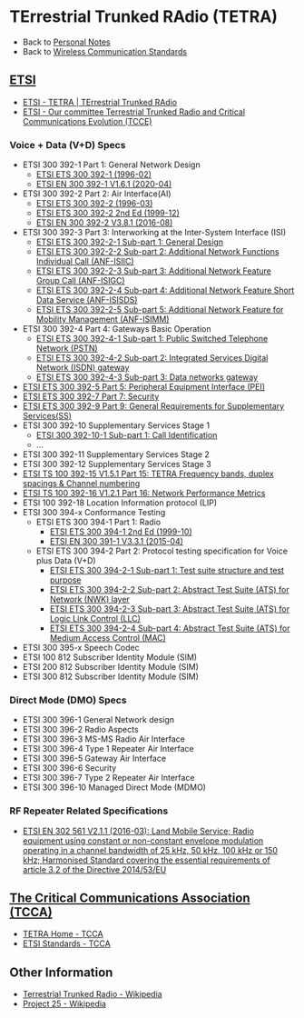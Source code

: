 # TErrestrial Trunked RAdio (TETRA)

- Back to [Personal Notes](../README.md)
- Back to [Wireless Communication Standards](README.md)

## [ETSI](https://www.etsi.org/)

- [ETSI - TETRA | TErrestrial Trunked RAdio](https://www.etsi.org/technologies/tetra)
- [ETSI - Our committee Terrestrial Trunked Radio and Critical Communications Evolution (TCCE)](https://www.etsi.org/committee/1416-tcce)

### Voice + Data (V+D) Specs

- ETSI 300 392-1 Part 1: General Network Design
  - [ETSI ETS 300 392-1 (1996-02)](https://www.etsi.org/deliver/etsi_i_ets/300300_300399/30039201/01_60/ets_30039201e01p.pdf)
  - [ETSI EN 300 392-1 V1.6.1 (2020-04)](https://www.etsi.org/deliver/etsi_en/300300_300399/30039201/01.06.01_60/en_30039201v010601p.pdf)
- ETSI 300 392-2 Part 2: Air Interface(AI)
  - [ETSI ETS 300 392-2 (1996-03)](https://www.etsi.org/deliver/etsi_i_ets/300300_300399/30039202/01_60/ets_30039202e01p.pdf)
  - [ETSI ETS 300 392-2 2nd Ed (1999-12)](https://www.etsi.org/deliver/etsi_i_ets/300300_300399/30039202/02_20_200015/ets_30039202e02c.pdf)
  - [ETSI EN 300 392-2 V3.8.1 (2016-08)](https://www.etsi.org/deliver/etsi_en/300300_300399/30039202/03.08.01_60/en_30039202v030801p.pdf)
- ETSI 300 392-3 Part 3: Interworking at the Inter-System Interface (ISI)
  - [ETSI ETS 300 392-2-1 Sub-part 1: General Design](https://www.etsi.org/deliver/etsi_i_ets/300300_300399/3003920301/01_60/ets_3003920301e01p.pdf)
  - [ETSI ETS 300 392-2-2 Sub-part 2: Additional Network Functions Individual Call (ANF-ISIIC)](https://www.etsi.org/deliver/etsi_i_ets/300300_300399/3003920302/01_20_9846/ets_3003920302e01c.pdf)
  - [ETSI ETS 300 392-2-3 Sub-part 3: Additional Network Feature Group Call (ANF-ISIGC)](https://www.etsi.org/deliver/etsi_i_ets/300300_300399/3003920303/01_60/ets_3003920303e01p.pdf)
  - [ETSI ETS 300 392-2-4 Sub-part 4: Additional Network Feature Short Data Service (ANF-ISISDS)](https://www.etsi.org/deliver/etsi_i_ets/300300_300399/3003920304/01_20_20000728/ets_3003920304e01c.pdf)
  - [ETSI ETS 300 392-2-5 Sub-part 5: Additional Network Feature for Mobility Management (ANF-ISIMM)](https://www.etsi.org/deliver/etsi_i_ets/300300_300399/3003920305/01_60/ets_3003920305e01p.pdf)
- ETSI 300 392-4 Part 4: Gateways Basic Operation
  - [ETSI ETS 300 392-4-1 Sub-part 1: Public Switched Telephone Network (PSTN)](https://www.etsi.org/deliver/etsi_i_ets/300300_300399/3003920401/01_60/ets_3003920401e01p.pdf)
  - [ETSI ETS 300 392-4-2 Sub-part 2: Integrated Services Digital Network (ISDN) gateway](https://www.etsi.org/deliver/etsi_i_ets/300300_300399/3003920402/01_60/ets_3003920402e01p.pdf)
  - [ETSI ETS 300 392-4-3 Sub-part 3: Data networks gateway](https://www.etsi.org/deliver/etsi_i_ets/300300_300399/3003920403/01_60/ets_3003920403e01p.pdf)
- [ETSI ETS 300 392-5 Part 5: Peripheral Equipment Interface (PEI)](https://www.etsi.org/deliver/etsi_i_ets/300300_300399/30039205/01_20_9841/ets_30039205e01c.pdf)
- [ETSI ETS 300 392-7 Part 7: Security](https://www.etsi.org/deliver/etsi_i_ets/300300_300399/30039207/02_20_9940/ets_30039207e02c.pdf)
- [ETSI ETS 300 392-9 Part 9: General Requirements for Supplementary Services(SS)](https://www.etsi.org/deliver/etsi_i_ets/300300_300399/30039209/01_20_9841/ets_30039209e01c.pdf)
- ETSI 300 392-10 Supplementary Services Stage 1
  - [ETSI 300 392-10-1 Sub-part 1: Call Identification](https://www.etsi.org/deliver/etsi_i_ets/300300_300399/3003921001/02_60/ets_3003921001e02p.pdf)
  - ...
- ETSI 300 392-11 Supplementary Services Stage 2
- ETSI 300 392-12 Supplementary Services Stage 3
- [ETSI TS 100 392-15 V1.5.1 Part 15: TETRA Frequency bands, duplex spacings & Channel numbering](https://www.etsi.org/deliver/etsi_ts/100300_100399/10039215/01.05.01_60/ts_10039215v010501p.pdf)
- [ETSI TS 100 392-16 V1.2.1 Part 16: Network Performance Metrics](https://www.etsi.org/deliver/etsi_ts/100300_100399/10039216/01.02.01_60/ts_10039216v010201p.pdf)
- ETSI 100 392-18 Location Information protocol (LIP)
- ETSI 300 394-x Conformance Testing
  - ETSI ETS 300 394-1 Part 1: Radio
    - [ETSI ETS 300 394-1 2nd Ed (1999-10)](https://www.etsi.org/deliver/etsi_i_ets/300300_300399/30039401/02_20_9963/ets_30039401e02c.pdf)
    - [ETSI EN 300 391-1 V3.3.1 (2015-04)](https://www.etsi.org/deliver/etsi_en/300300_300399/30039401/03.03.01_60/en_30039401v030301p.pdf)
  - ETSI ETS 300 394-2 Part 2: Protocol testing specification for Voice plus Data (V+D)
    - [ETSI ETS 300 394-2-1 Sub-part 1: Test suite structure and test purpose](https://www.etsi.org/deliver/etsi_i_ets/300300_300399/3003940201/01_60/ets_3003940201e01p.pdf)
    - [ETSI ETS 300 394-2-2 Sub-part 2: Abstract Test Suite (ATS) for Network (NWK) layer](https://www.etsi.org/deliver/etsi_i_ets/300300_300399/3003940202/01_60/ets_3003940202e01p.pdf)
    - [ETSI ETS 300 394-2-3 Sub-part 3: Abstract Test Suite (ATS) for Logic Link Control (LLC)](https://www.etsi.org/deliver/etsi_i_ets/300300_300399/3003940203/01_60/ets_3003940203e01p.pdf)
    - [ETSI ETS 300 394-2-4 Sub-part 4: Abstract Test Suite (ATS) for Medium Access Control (MAC)](https://www.etsi.org/deliver/etsi_i_ets/300300_300399/3003940204/01_60/ets_3003940204e01p.pdf)
- ETSI 300 395-x Speech Codec
- ETSI 100 812 Subscriber Identity Module (SIM)
- ETSI 200 812 Subscriber Identity Module (SIM)
- ETSI 300 812 Subscriber Identity Module (SIM)

### Direct Mode (DMO) Specs

- ETSI 300 396-1 General Network design
- ETSI 300 396-2 Radio Aspects
- ETSI 300 396-3 MS-MS Radio Air Interface
- ETSI 300 396-4 Type 1 Repeater Air Interface
- ETSI 300 396-5 Gateway Air Interface
- ETSI 300 396-6 Security
- ETSI 300 396-7 Type 2 Repeater Air Interface
- ETSI 300 396-10 Managed Direct Mode (MDMO)

### RF Repeater Related Specifications

- [ETSI EN 302 561 V2.1.1 (2016-03): Land Mobile Service; Radio equipment using constant or non-constant envelope modulation operating in a channel bandwidth of 25 kHz, 50 kHz, 100 kHz or 150 kHz; Harmonised Standard covering the essential requirements of article 3.2 of the Directive 2014/53/EU](https://www.etsi.org/deliver/etsi_en/302500_302599/302561/02.01.01_60/en_302561v020101p.pdf)

## [The Critical Communications Association (TCCA)](https://tcca.info/)

- [TETRA Home - TCCA](https://tcca.info/tetra/home/)
- [ETSI Standards - TCCA](https://tcca.info/tetra/for-tetra-specialist/etsi-standards/)

## Other Information

- [Terrestrial Trunked Radio - Wikipedia](https://en.wikipedia.org/wiki/Terrestrial_Trunked_Radio)
- [Project 25 - Wikipedia](https://en.wikipedia.org/wiki/Project_25)
